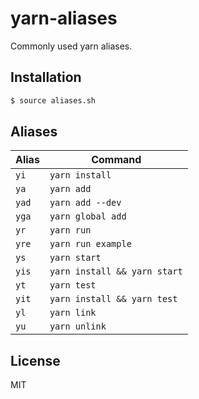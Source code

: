 
# yarn-aliases

  Commonly used yarn aliases.

## Installation

```bash
$ source aliases.sh
```

## Aliases

| Alias | Command |
|-------|---------|
| `yi`  | `yarn install` |
| `ya`  | `yarn add` |
| `yad`  | `yarn add --dev` |
| `yga`  | `yarn global add` |
| `yr`  | `yarn run` |
| `yre`  | `yarn run example` |
| `ys`  | `yarn start` |
| `yis`  | `yarn install && yarn start` |
| `yt`  | `yarn test` |
| `yit`  | `yarn install && yarn test` |
| `yl`  | `yarn link` |
| `yu` | `yarn unlink` |

## License

  MIT
